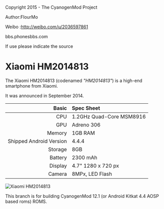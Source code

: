 Copyright 2015 - The CyanogenMod Project

Author:FlourMo

Weibo :http://weibo.com/u/2036597861

bbs.phonesbbs.com

If use please indicate the source

Xiaomi HM2014813
==============

The Xiaomi HM2014813 (codenamed _"HM2014813"_) is a high-end smartphone from Xiaomi.

It was announced in September 2014.

Basic   | Spec Sheet
-------:|:-------------------------
CPU     | 1.2GHz Quad-Core MSM8916
GPU     | Adreno 306
Memory  | 1GB RAM
Shipped Android Version | 4.4.4
Storage | 8GB
Battery | 2300 mAh
Display | 4.7" 1280 x 720 px
Camera  | 8MPx, LED Flash

![Xiaomi HM2014813](http://img1.cache.netease.com/catchpic/2/2F/2F5FD0254DA431B334335CAF62CB173F.jpg "Xiaomi HM2014813 in black")

This branch is for building CyanogenMod 12.1 (or Android Kitkat 4.4 AOSP based roms) ROMS.
